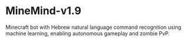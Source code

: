 # MineMind-v1.9
Minecraft bot with Hebrew natural language command recognition using machine learning, enabling autonomous gameplay and zombie PvP.
